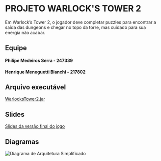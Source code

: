 # PROJETO WARLOCK'S TOWER 2

Em Warlock’s Tower 2, o jogador deve completar puzzles para encontrar a saída das dungeons e chegar no topo da torre, mas cuidado para sua energia não acabar.

## Equipe

#### Philipe Medeiros Serra - 247339
#### Henrique Meneguetti Bianchi - 217802

## Arquivo executável

[WarlocksTower2.jar](https://drive.google.com/file/d/11zQV6E_0r2lF9Khf2KYXxOMbBhHOymdY/view?usp=sharing)

## Slides

[Slides da versão final do jogo](https://docs.google.com/presentation/d/1QYKL5Xe0vi7EFR8pOVqEINFce5sySmCFuPCRmYeTAW8/edit?usp=sharing)

## Diagramas

![Diagrama de Arquitetura Simplificado](https://drive.google.com/file/d/1FSgoOwhrZHn27q9tjII2BlHysD7Bpy4r/view?usp=sharing)
